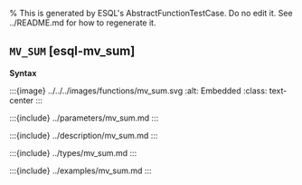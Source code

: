 % This is generated by ESQL's AbstractFunctionTestCase. Do no edit it. See ../README.md for how to regenerate it.

## `MV_SUM` [esql-mv_sum]

**Syntax**

:::{image} ../../../images/functions/mv_sum.svg
:alt: Embedded
:class: text-center
:::


:::{include} ../parameters/mv_sum.md
:::

:::{include} ../description/mv_sum.md
:::

:::{include} ../types/mv_sum.md
:::

:::{include} ../examples/mv_sum.md
:::
